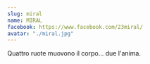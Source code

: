 ```yaml
---
slug: miral
name: MIRAL
facebook: https://www.facebook.com/23miral/
avatar: "./miral.jpg"
---
```

Quattro ruote muovono il corpo… due l'anima.